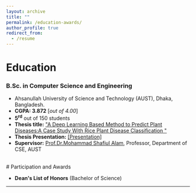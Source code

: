 ```yaml
---
layout: archive
title: ""
permalink: /education-awards/
author_profile: true
redirect_from:
  - /resume
---
```



# Education


### B.Sc. in Computer Science and Engineering


* Ahsanullah University of Science and Technology (AUST), Dhaka, Bangladesh.
* **CGPA:  3.872** [*out of 4.00*]
* **5<sup>rd</sup>** out of 150 students
* **Thesis title:** ["A Deep Learning Based Method to Predict Plant Diseases:A Case Study With Rice Plant Disease Classification "](https://annoy180104109.github.io/asifur-rahim.github.io/files/Final_Defense.pdf) 
* **Thesis Presentation:** [[Presentation]](https://annoy180104109.github.io/asifur-rahim.github.io/files/DefenseFinalPresentation.pdf) 
* **Supervisor:** [Prof.Dr.Mohammad Shafiul Alam](https://scholar.google.com/citations?user=5ZXfn_cAAAAJ&hl=en), Professor, Department of CSE, AUST

<br /> 
# Participation and Awards

* **Dean's List of Honors** (Bachelor of Science)

___________________________________________